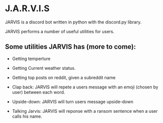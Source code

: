 # J.A.R.V.I.S
JARVIS is a discord bot written in python with the discord.py library.

JARVIS performs a number of useful utilities for users.

## Some utilities JARVIS has (more to come):
  
  * Getting temperture 
  
  * Getting Current weather status.
  
  * Getting top posts on reddit, given a subreddit name

  * Clap back:
  JARVIS will repete a users message with an emoji (chosen by user) between each word.
  
  * Upside-down:
  JARVIS will turn users message upside-down
  
  * Talking Jarvis:
  JARVIS will reponse with a ransom sentence when a user calls his name.
